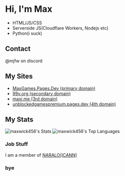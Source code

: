 # Hi, I'm Max
- HTML/JS/CSS
- Serverside JS(Cloudflare Workers, Nodejs etc)
- Python(i suck)
## Contact
@mjfw on discord
## My Sites
- [MaxGames.Pages.Dev (primary domain)](https://maxgames.pages.dev)
- [99v.org (secondary domain)](https://99v.org)
- [maxj.me (3rd domain)](https://maxj.me)
- [unblockedgamespremium.pages.dev (4th domain)](https://unblockedgamespremium.pages.dev)
## My Stats
![maxwick456's Stats](https://github-readme-stats.vercel.app/api?username=maxwick456&theme=vue-dark&show_icons=true&hide_border=false&count_private=true)
![maxwick456's Top Languages](https://github-readme-stats.vercel.app/api/top-langs/?username=maxwick456&theme=vue-dark&show_icons=true&hide_border=false&layout=compact)
### Job Stuff
I am a member of [NARALO(ICANN)](https://community.icann.org/display/atlarge/Maximus+Weichers+SOI)

### bye
